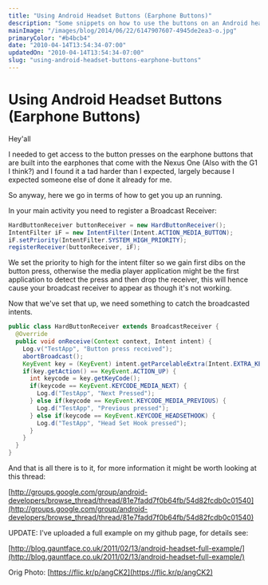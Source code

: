 ```yaml
---
title: "Using Android Headset Buttons (Earphone Buttons)"
description: "Some snippets on how to use the buttons on an Android headset inside your app."
mainImage: "/images/blog/2014/06/22/6147907607-4945de2ea3-o.jpg"
primaryColor: "#b4bcb4"
date: "2010-04-14T13:54:34-07:00"
updatedOn: "2010-04-14T13:54:34-07:00"
slug: "using-android-headset-buttons-earphone-buttons"
---
```


# Using Android Headset Buttons (Earphone Buttons)

Hey'all

I needed to get access to the button presses on the earphone buttons that are built into the earphones that come with the Nexus One (Also with the G1 I think?) and I found it a tad harder than I expected, largely because I expected someone else of done it already for me.

So anyway, here we go in terms of how to get you up an running.

In your main activity you need to register a Broadcast Receiver:

```java
HardButtonReceiver buttonReceiver = new HardButtonReceiver();
IntentFilter iF = new IntentFilter(Intent.ACTION_MEDIA_BUTTON);
iF.setPriority(IntentFilter.SYSTEM_HIGH_PRIORITY);
registerReceiver(buttonReceiver, iF);
```

We set the priority to high for the intent filter so we gain first dibs on the button press, otherwise the media player application might be the first application to detect the press and then drop the receiver, this will hence cause your broadcast receiver to appear as though it's not working.

Now that we've set that up, we need something to catch the broadcasted intents.

```java
public class HardButtonReceiver extends BroadcastReceiver {
  @Override
  public void onReceive(Context context, Intent intent) {
    Log.v("TestApp", "Button press received");
    abortBroadcast();
    KeyEvent key = (KeyEvent) intent.getParcelableExtra(Intent.EXTRA_KEY_EVENT);
    if(key.getAction() == KeyEvent.ACTION_UP) {
      int keycode = key.getKeyCode();
      if(keycode == KeyEvent.KEYCODE_MEDIA_NEXT) {
        Log.d("TestApp", "Next Pressed");
      } else if(keycode == KeyEvent.KEYCODE_MEDIA_PREVIOUS) {
        Log.d("TestApp", "Previous pressed");
      } else if(keycode == KeyEvent.KEYCODE_HEADSETHOOK) {
        Log.d("TestApp", "Head Set Hook pressed");
      }
    }
  }
}
```

And that is all there is to it, for more information it might be worth looking at this thread:

[http://groups.google.com/group/android-developers/browse_thread/thread/81e7fadd7f0b64fb/54d82fcdb0c01540](http://groups.google.com/group/android-developers/browse_thread/thread/81e7fadd7f0b64fb/54d82fcdb0c01540)

UPDATE: I've uploaded a full example on my github page, for details see:

[http://blog.gauntface.co.uk/2011/02/13/android-headset-full-example/](http://blog.gauntface.co.uk/2011/02/13/android-headset-full-example/)

Orig Photo: [https://flic.kr/p/angCK2](https://flic.kr/p/angCK2)
